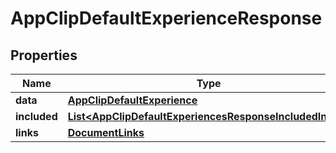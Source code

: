 

# AppClipDefaultExperienceResponse


## Properties

| Name | Type | Description | Notes |
|------------ | ------------- | ------------- | -------------|
|**data** | [**AppClipDefaultExperience**](AppClipDefaultExperience.md) |  |  |
|**included** | [**List&lt;AppClipDefaultExperiencesResponseIncludedInner&gt;**](AppClipDefaultExperiencesResponseIncludedInner.md) |  |  [optional] |
|**links** | [**DocumentLinks**](DocumentLinks.md) |  |  |



